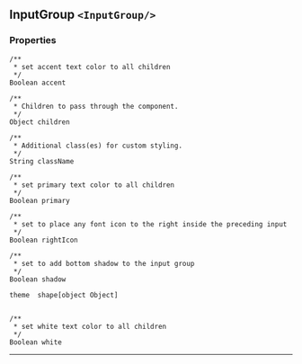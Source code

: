 ## InputGroup `<InputGroup/>`

### Properties
```
/**
 * set accent text color to all children  
 */
Boolean accent

/**
 * Children to pass through the component.  
 */
Object children

/**
 * Additional class(es) for custom styling.  
 */
String className

/**
 * set primary text color to all children  
 */
Boolean primary

/**
 * set to place any font icon to the right inside the preceding input  
 */
Boolean rightIcon

/**
 * set to add bottom shadow to the input group  
 */
Boolean shadow

theme  shape[object Object]
             

/**
 * set white text color to all children  
 */
Boolean white
```


------------------------------------------------------------------

